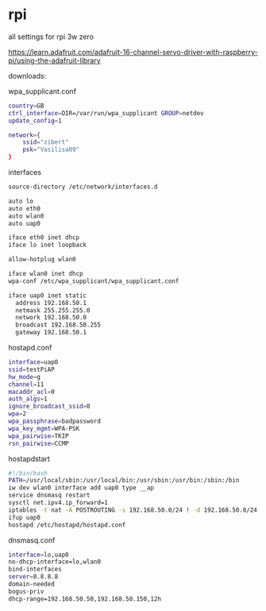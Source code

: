 # rpi
all settings for rpi 3w zero

https://learn.adafruit.com/adafruit-16-channel-servo-driver-with-raspberry-pi/using-the-adafruit-library

downloads: 

wpa_supplicant.conf

```bash
country=GB
ctrl_interface=DIR=/var/run/wpa_supplicant GROUP=netdev
update_config=1

network={
    ssid="zibert"
    psk="Vasilisa09"
}
```
interfaces
```bash
source-directory /etc/network/interfaces.d

auto lo
auto eth0
auto wlan0
auto uap0

iface eth0 inet dhcp
iface lo inet loopback

allow-hotplug wlan0

iface wlan0 inet dhcp
wpa-conf /etc/wpa_supplicant/wpa_supplicant.conf

iface uap0 inet static
  address 192.168.50.1
  netmask 255.255.255.0
  network 192.168.50.0
  broadcast 192.168.50.255
  gateway 192.168.50.1
```
hostapd.conf
```bash
interface=uap0
ssid=testPiAP
hw_mode=g
channel=11
macaddr_acl=0
auth_algs=1
ignore_broadcast_ssid=0
wpa=2
wpa_passphrase=badpassword
wpa_key_mgmt=WPA-PSK
wpa_pairwise=TKIP
rsn_pairwise=CCMP
```
hostapdstart
```bash
#!/bin/bash
PATH=/usr/local/sbin:/usr/local/bin:/usr/sbin:/usr/bin:/sbin:/bin
iw dev wlan0 interface add uap0 type __ap
service dnsmasq restart
sysctl net.ipv4.ip_forward=1
iptables -t nat -A POSTROUTING -s 192.168.50.0/24 ! -d 192.168.50.0/24 -j MASQUERADE
ifup uap0
hostapd /etc/hostapd/hostapd.conf
```
dnsmasq.conf
```bash
interface=lo,uap0
no-dhcp-interface=lo,wlan0
bind-interfaces
server=8.8.8.8
domain-needed
bogus-priv
dhcp-range=192.168.50.50,192.168.50.150,12h
```

